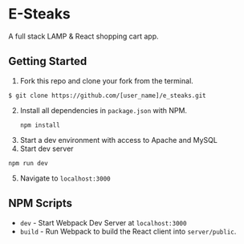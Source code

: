 # E-Steaks

A full stack LAMP & React shopping cart app.

## Getting Started

1. Fork this repo and clone your fork from the terminal.
```
$ git clone https://github.com/[user_name]/e_steaks.git
```
2. Install all dependencies in `package.json` with NPM.
   ```
   npm install
   ```
3. Start a dev environment with access to Apache and MySQL
4. Start dev server 
```
npm run dev
```
5. Navigate to ```localhost:3000```

## NPM Scripts

- `dev` - Start Webpack Dev Server at `localhost:3000`
- `build` - Run Webpack to build the React client into `server/public`.
